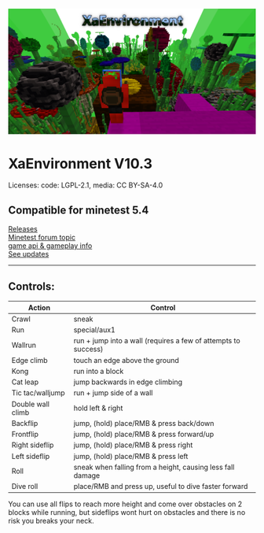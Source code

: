 ![Alt text](screenshot.png)

# XaEnvironment V10.3

Licenses: code: LGPL-2.1, media: CC BY-SA-4.0

## Compatible for minetest 5.4

[Releases](https://github.com/AiTechEye/xaenvironment/releases)  
[Minetest forum topic](https://forum.minetest.net/viewtopic.php?f=15&t=22340)  
[game api & gameplay info](game_api.txt)  
[See updates](https://www.youtube.com/channel/UCp-XmjVbZiczLcvc4mrbqVw/videos)  

---
## Controls:  


|Action|Control|
|----|----|
|Crawl|sneak|
|Run|special/aux1|
|Wallrun|run + jump into a wall (requires a few of attempts to success)|
|Edge climb|touch an edge above the ground|
|Kong|run into a block|
|Cat leap|jump backwards in edge climbing|
|Tic tac/walljump|run + jump side of a wall|
|Double wall climb|hold left & right|
|Backflip|jump, (hold) place/RMB & press back/down|
|Frontflip|jump, (hold) place/RMB & press forward/up|
|Right sideflip|jump, (hold) place/RMB & press right
|Left sideflip|jump, (hold) place/RMB & press left
|Roll|sneak when falling from a height, causing less fall damage|
|Dive roll|place/RMB and press up, useful to dive faster forward|

You can use all flips to reach more height and come over obstacles on 2 blocks while running,
but sideflips wont hurt on obstacles and there is no risk you breaks your neck.
